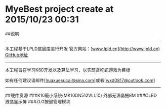 ﻿# MyeBest project create at 2015/10/23 00:31

##说明
*******************************************************************
本工程基于LPLD底层库进行开发 
官方网站：[www.lpld.cn](http://www.lpld.cn) 
[GitHub地址](https://github.com/LPLDTeam/LPLD_OSKinetis/)
*******************************************************************
本工程旨在学习K60开发以及算法学习，以实现贪吃蛇游戏为目标

如有任何建议请邮件[huaxuesucai@sina.com]或者[wxd0817@outlook.com]

*******************************************************************
##硬件资源
###K10最小系统(MK10DN512VLL10)
外部无源晶振8M
###OLED液晶显示屏
###ZLG按键管理模块
